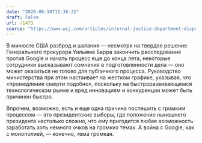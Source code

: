 ```yaml
---
date: "2020-08-18T11:36:32"
draft: False
url: /1473
source: "https://www.wsj.com/articles/internal-justice-department-dispute-arises-over-possible-google-antitrust-suit-11597700874?mod=hp_lead_pos1"
---
```


В минюсте США разброд и шатания — несмотря на твердое решение Генерального прокурора Уильяма Барра закончить расследование против Google и начать процесс еще до конца лета, некоторые сотрудники высказывают сомнения в подготовленности дела — оно может оказаться не готово для публичного процесса. Руководство министерства при этом настаивает на жестком графике, указывая, что «промедление смерти подобно», поскольку на быстроразвивающемся технологическом рынке и вред инновациям и конкуренции может быть причинен быстро.

Впрочем, возможно, есть и еще одна причина поспешить с громким процессом — это президентские выборы, где положение нынешнего президента настолько сложно, что ему пригодится любая возможность заработать хоть немного очков на громких темах. А война с Google, как с монополией, — конечно, тема громкая.
